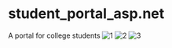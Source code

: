 # student_portal_asp.net
A portal for college students
![1](https://user-images.githubusercontent.com/41328866/62106479-ecef0e00-b2c2-11e9-82f7-c4c5af49b9af.JPG)
![2](https://user-images.githubusercontent.com/41328866/62106486-f24c5880-b2c2-11e9-8bff-f91e050ae853.JPG)
![3](https://user-images.githubusercontent.com/41328866/62106521-0c863680-b2c3-11e9-8cbd-37bcdd0498ec.JPG)
